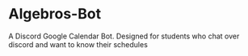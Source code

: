 # Algebros-Bot
A Discord Google Calendar Bot. Designed for students who chat over discord and want to know their schedules 
